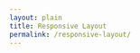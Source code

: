 ```yaml
---
layout: plain
title: Responsive Layout
permalink: /responsive-layout/
---
```

<link rel="stylesheet" href="{{ "/css/main.css" | prepend: site.baseurl }}">
<div class="header center"></div>
<div class="column-container center">
	<div class="column first">
		<div class="grid-a"></div>
		<div class="grid-a-1"></div>
	</div>
	<div class="column second">
		<div class="grid-b"></div>
		<div class="grid-b-1"></div>
		<div class="grid-b-2"></div>
	</div>
	<div class="column third">
		<div class="grid-c"></div>
		<div class="grid-c-1"></div>
	</div>
</div>
<div class="footer-container center">
	<div class="column follow"></div>
	<div class="column about"></div>
	<div class="column explore"></div>
</div>
<div class="footer-img center"></div>